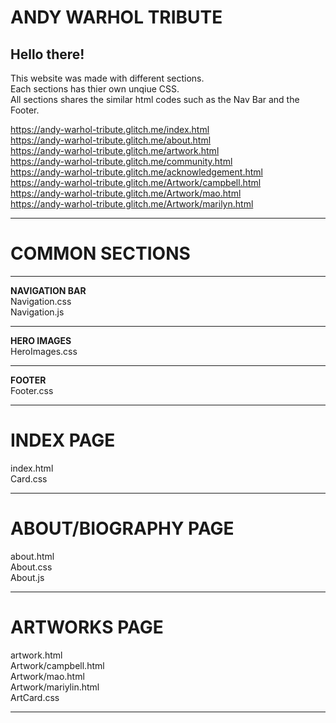 # ANDY WARHOL TRIBUTE

## Hello there!

This website was made with different sections.<br>
Each sections has thier own unqiue CSS.<br>
All sections shares the similar html codes such as the Nav Bar and the Footer.<br>

https://andy-warhol-tribute.glitch.me/index.html <br>
https://andy-warhol-tribute.glitch.me/about.html<br>
https://andy-warhol-tribute.glitch.me/artwork.html<br>
https://andy-warhol-tribute.glitch.me/community.html<br>
https://andy-warhol-tribute.glitch.me/acknowledgement.html<br>
https://andy-warhol-tribute.glitch.me/Artwork/campbell.html<br>
https://andy-warhol-tribute.glitch.me/Artwork/mao.html<br>
https://andy-warhol-tribute.glitch.me/Artwork/marilyn.html<br>

<hr>

<h1>
  COMMON SECTIONS
</h1>
<hr>
<b>NAVIGATION BAR</b><br>
Navigation.css<br>
Navigation.js
<hr>
<b>HERO IMAGES</b><br>
HeroImages.css
<hr>
<b>FOOTER</b><br>
Footer.css
<hr>

<h1>
  INDEX PAGE
</h1>
index.html<br>
Card.css
<hr>

<h1>
  ABOUT/BIOGRAPHY PAGE
</h1>
about.html<br>
About.css<br>
About.js
<hr>

<h1>
  ARTWORKS PAGE
</h1>
artwork.html<br>
Artwork/campbell.html<br>
Artwork/mao.html<br>
Artwork/mariylin.html<br>
ArtCard.css<br>
<hr>
